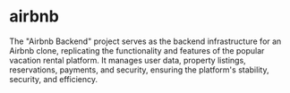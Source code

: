 # airbnb
The "Airbnb Backend" project serves as the backend infrastructure for an Airbnb clone, replicating the functionality and features of the popular vacation rental platform. It manages user data, property listings, reservations, payments, and security, ensuring the platform's stability, security, and efficiency.
